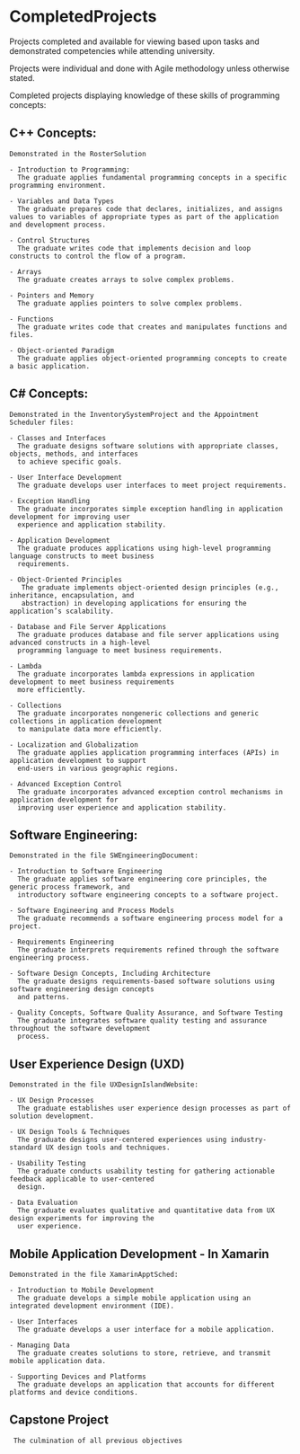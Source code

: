 # CompletedProjects
Projects completed and available for viewing based upon tasks and demonstrated competencies while attending university.

Projects were individual and done with Agile methodology unless otherwise stated. 

Completed projects displaying knowledge of these skills of programming concepts:

  ## C++ Concepts:
    Demonstrated in the RosterSolution

    - Introduction to Programming: 
      The graduate applies fundamental programming concepts in a specific programming environment.
    
    - Variables and Data Types
      The graduate prepares code that declares, initializes, and assigns values to variables of appropriate types as part of the application and development process.
      
    - Control Structures
      The graduate writes code that implements decision and loop constructs to control the flow of a program.
      
    - Arrays
      The graduate creates arrays to solve complex problems.
      
    - Pointers and Memory
      The graduate applies pointers to solve complex problems.
    
    - Functions
      The graduate writes code that creates and manipulates functions and files.
      
    - Object-oriented Paradigm
      The graduate applies object-oriented programming concepts to create a basic application.

  ## C# Concepts:
    Demonstrated in the InventorySystemProject and the Appointment Scheduler files:
    
    - Classes and Interfaces
      The graduate designs software solutions with appropriate classes, objects, methods, and interfaces
      to achieve specific goals.

    - User Interface Development
      The graduate develops user interfaces to meet project requirements.

    - Exception Handling
      The graduate incorporates simple exception handling in application development for improving user 
      experience and application stability.

    - Application Development
      The graduate produces applications using high-level programming language constructs to meet business
      requirements.

    - Object-Oriented Principles
       The graduate implements object-oriented design principles (e.g., inheritance, encapsulation, and 
       abstraction) in developing applications for ensuring the application’s scalability.

    - Database and File Server Applications
      The graduate produces database and file server applications using advanced constructs in a high-level
      programming language to meet business requirements.

    - Lambda
      The graduate incorporates lambda expressions in application development to meet business requirements
      more efficiently.

    - Collections
      The graduate incorporates nongeneric collections and generic collections in application development 
      to manipulate data more efficiently.

    - Localization and Globalization
      The graduate applies application programming interfaces (APIs) in application development to support 
      end-users in various geographic regions.

    - Advanced Exception Control
      The graduate incorporates advanced exception control mechanisms in application development for 
      improving user experience and application stability.
  
  
  ## Software Engineering:
    Demonstrated in the file SWEngineeringDocument:
    
    - Introduction to Software Engineering
      The graduate applies software engineering core principles, the generic process framework, and 
      introductory software engineering concepts to a software project.

    - Software Engineering and Process Models
      The graduate recommends a software engineering process model for a project.

    - Requirements Engineering
      The graduate interprets requirements refined through the software engineering process.

    - Software Design Concepts, Including Architecture
      The graduate designs requirements-based software solutions using software engineering design concepts
      and patterns.

    - Quality Concepts, Software Quality Assurance, and Software Testing
      The graduate integrates software quality testing and assurance throughout the software development 
      process.
      

  ## User Experience Design (UXD)
    Demonstrated in the file UXDesignIslandWebsite:
    
    - UX Design Processes
      The graduate establishes user experience design processes as part of solution development.

    - UX Design Tools & Techniques
      The graduate designs user-centered experiences using industry-standard UX design tools and techniques.

    - Usability Testing
      The graduate conducts usability testing for gathering actionable feedback applicable to user-centered 
      design.

    - Data Evaluation
      The graduate evaluates qualitative and quantitative data from UX design experiments for improving the 
      user experience.
    
  ## Mobile Application Development - In Xamarin
    Demonstrated in the file XamarinApptSched:

    - Introduction to Mobile Development
      The graduate develops a simple mobile application using an integrated development environment (IDE).
      
    - User Interfaces
      The graduate develops a user interface for a mobile application.
      
    - Managing Data
      The graduate creates solutions to store, retrieve, and transmit mobile application data.
      
    - Supporting Devices and Platforms
      The graduate develops an application that accounts for different platforms and device conditions.
      
 ## Capstone Project
     The culmination of all previous objectives  
